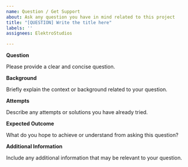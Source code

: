```yaml
---
name: Question / Get Support
about: Ask any question you have in mind related to this project
title: "[QUESTION] Write the title here"
labels: ''
assignees: ElektroStudios

---
```


**Question**

Please provide a clear and concise question.

**Background**

Briefly explain the context or background related to your question.

**Attempts**

Describe any attempts or solutions you have already tried.

**Expected Outcome**

What do you hope to achieve or understand from asking this question?

**Additional Information**

Include any additional information that may be relevant to your question.
